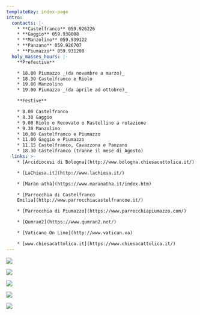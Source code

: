 ```yaml
---
templateKey: index-page
intro:
  contacts: |-
    * **Castelfranco** 059.926226
    * **Gaggio** 059.938008
    * **Manzolino** 059.939122
    * **Panzano** 059.926707
    * **Piumazzo** 059.931208
  holy_masses_hours: |-
    **Prefestive**

    * 18.00 Piumazzo _(da novembre a marzo)_
    * 18.30 Castelfranco e Riolo
    * 19.00 Manzolino
    * 19.00 Piumazzo _(da aprile ad ottobre)_

    **Festive**

    * 8.00 Castelfranco
    * 8.30 Gaggio
    * 9.00 Riolo o Recovato o Rastellino a rotazione
    * 9.30 Manzolino
    * 10,00 Castelfranco e Piumazzo
    * 11.00 Gaggio e Piumazzo
    * 11.15 Castelfranco, Cavazzona e Panzano
    * 18.30 Castelfranco (tranne il mese di Agosto)
  links: >-
    * [Arcidiocesi di Bologna](http://www.bologna.chiesacattolica.it/)

    * [LaChiesa.it](http://www.lachiesa.it/)

    * [Maràn athà](https://www.maranatha.it/index.htm)

    * [Parrocchia di Castelfranco
    Emilia](http://www.parrocchiacastelfrancoe.it/)

    * [Parrocchia di Piumazzo](https://www.parrocchiapiumazzo.com/)

    * [Qumran2](https://www.qumran2.net/)

    * [Vaticano On Line](http://www.vatican.va)

    * [www.chiesacattolica.it](https://www.chiesacattolica.it/)
---
```

![](/img/03914124-7e73-40f9-9d5a-aef5910fd587.jpg)

![](/img/cf920711-fe0f-4d52-bd1e-836cada85b87.jpg)

![](/img/whatsapp-image-2019-11-11-at-12.14.24.jpeg)

![](/img/whatsapp-image-2019-11-07-at-22.20.52.jpeg)

![](/img/whatsapp-image-2019-11-01-at-19.37.24.jpeg)
